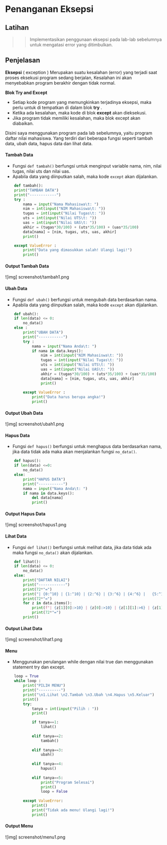 # Penanganan Eksepsi

## Latihan

>> Implementasikan penggunaan eksepsi pada lab-lab sebelumnya untuk mengatasi error yang ditimbulkan.

## Penjelasan

**Eksepsi** ( exception ) 
Merupakan suatu kesalahan (error) yang terjadi saat proses eksekusi program sedang berjalan, Kesalahan ini akan menyebabkan program berakhir dengan tidak normal.

**Blok Try and Except**
* Setiap kode program yang memungkinkan terjadinya eksepsi, maka
perlu untuk di tempatkan di dalam blok **try** .
* Ketika ada kesalahan, maka kode di blok **except** akan dieksekusi.
* Jika program tidak memiliki kesalahan, maka blok except
akan diabaikan.

Disini saya menggunakan program pada lab sebelumnya, yaitu program daftar nilai mahasiswa. Yang terdiri dari beberapa fungsi seperti tambah data, ubah data, hapus data dan lihat data. 

#### Tambah Data

* Fungsi `def tambah()` berfungsi untuk menginput variable nama, nim, nilai tugas, nilai uts dan nilai uas. 
* Apabila data yang diinputkan salah, maka kode `except` akan dijalankan.

```python
    def tambah():
    print("TAMBAH DATA")
    print("------------")
    try :
        nama = input("Nama Mahasiswa\t: ")
        nim = int(input("NIM Mahasiswa\t: "))
        tugas = int(input("Nilai Tugas\t: "))
        uts = int(input("Nilai UTS\t: "))
        uas = int(input("Nilai UAS\t: "))
        akhir = (tugas*30/100) + (uts*35/100) + (uas*35/100)
        data[nama] = [nim, tugas, uts, uas, akhir]
        print()

    except ValueError :
        print("Data yang dimasukkan salah! Ulangi lagi!")
        print()
```
#### Output Tambah Data

![img] screenshot/tambah1.png

#### Ubah Data

* Fungsi `def ubah()` berfungsi untuk mengubah data berdasarkan nama.
* Apabila data yang diinputkan salah, maka kode `except` akan dijalankan.

```python
    def ubah():
    if len(data) <= 0:
        no_data()
    else :
        print("UBAH DATA")
        print("-----------")
        try :
            nama = input("Nama Anda\t: ")
            if nama in data.keys():
                nim = int(input("NIM Mahasiswa\t: "))
                tugas = int(input("Nilai Tugas\t: "))
                uts = int(input("Nilai UTS\t: "))
                uas = int(input("Nilai UAS\t: "))
                akhir = (tugas*30/100) + (uts*35/100) + (uas*35/100)
                data[nama] = [nim, tugas, uts, uas, akhir]
                print()
                
        except ValueError :
            print("Data harus berupa angka!")
            print()
```
#### Output Ubah Data

![img] screenshot/ubah1.png

#### Hapus Data

* Fungsi `def hapus()` berfungsi untuk menghapus data berdasarkan nama, jika data tidak ada maka akan menjalankan fungsi `no_data()`. 

```python
    def hapus():
    if len(data) <=0:
        no_data()
    else:
        print("HAPUS DATA")
        print("-----------")
        nama = input("Nama Anda\t: ")
        if nama in data.keys():
            del data[nama]
            print()
```
#### Output Hapus Data

![img] screenshot/hapus1.png

#### Lihat Data

* Fungsi `def lihat()` berfungsi untuk melihat data, jika data tidak ada maka fungsi `no_data()` akan dijalankan.

```python
    def lihat():
    if len(data) <= 0:
        no_data()
    else:
        print("DAFTAR NILAI")
        print("------------")
        print(72*"=")
        print("| {0:^10} | {1:^10} | {2:^6} | {3:^6} | {4:^6} |   {5:^12}  |".format("NIM", "NAMA", "TUGAS", "UTS", "UAS", "NILAI AKHIR"))
        print(72*"=")
        for z in data.items():
            print(f"| {z[1][0]:>10} | {z[0]:>10} | {z[1][1]:>6} | {z[1][2]:>6} | {z[1][3]:>6} |   {z[1][4]:>12}  |") 
            print(72*"=")
        print()
```
#### Output Lihat Data

![img] screenshot/lihat1.png

#### Menu

* Menggunakan perulangan while dengan nilai true dan menggunakan statement try dan except.

```python
    loop = True
    while loop :
        print("PILIH MENU")
        print("----------")
        print("\n1.Lihat \n2.Tambah \n3.Ubah \n4.Hapus \n5.Keluar")
        print()
        try:
            tanya = int(input("Pilih : "))
            print()

            if tanya==1:
                lihat()
        
            elif tanya==2: 
                tambah()
        
            elif tanya==3: 
                ubah()
        
            elif tanya==4: 
                hapus()
        
            elif tanya==5:
                print("Program Selesai")
                print()
                loop = False
            
        except ValueError:
            print()
            print("Tidak ada menu! Ulangi lagi!")
            print()
```
#### Output Menu

![img] screenshot/menu1.png